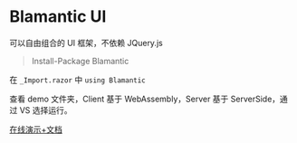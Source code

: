 # Blamantic UI
可以自由组合的 UI 框架，不依赖 JQuery.js


> Install-Package Blamantic

在 `_Import.razor` 中 `using Blamantic`

查看 demo 文件夹，Client 基于 WebAssembly，Server 基于 ServerSide，通过 VS 选择运行。

[在线演示+文档](http://101.133.154.91)
